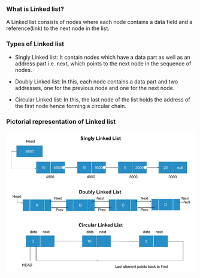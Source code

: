 ### What is Linked list?

A Linked list consists of nodes where each node contains a data field and a reference(link) to the next node in the list.

### Types of Linked list

  -  Singly Linked list: It contain nodes which have a data part as well as an address part i.e. next, which points to the next node in the sequence of nodes.

  -  Doubly Linked list: In this, each node contains a data part and two addresses, one for the previous node and one for the next node.

  - Circular Linked list: In this, the last node of the list holds the address of the first node hence forming a circular chain.

### Pictorial representation of Linked list
<img src="images/linkedlist-singly-doubly-circular.jpg"/>





